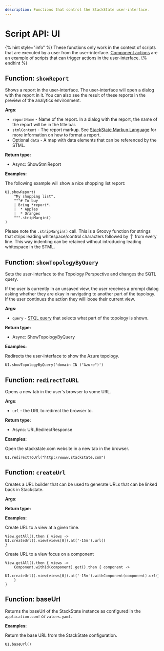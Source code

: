 ```yaml
---
description: Functions that control the StackState user-interface.
---
```


# Script API: UI

{% hint style="info" %}
These functions only work in the context of scripts that are executed by a user from the user-interface. [Component actions](/configure/topology/component_actions.md) are an example of scripts that can trigger actions in the user-interface.
{% endhint %}

## Function: `showReport`

Shows a report in the user-interface. The user-interface will open a dialog with the report in it. You can also see the result of these reports in the preview of the analytics environment.

**Args:**

* `reportName` - Name of the report. In a dialog with the report, the name of the report will be in the title bar.
* `stmlContent` - The report markup. See [StackState Markup Language](/develop/reference/stml/README.md) for more information on how to format a report.
* Optional `data` - A map with data elements that can be referenced by the STML.

**Return type:**

* Async: ShowStmlReport

**Examples:**

The following example will show a nice shopping list report:

```text
UI.showReport(
    "My shopping list",
    """# To buy
    | Bring *report*.
    |  * Apples
    |  * Oranges
    """.stripMargin()
)
```

Please note the `.stripMargin()` call. This is a Groovy function for strings that strips leading whitespace/control characters followed by '\|' from every line. This way indenting can be retained without introducing leading whitespace in the STML.

## Function: `showTopologyByQuery`

Sets the user-interface to the Topology Perspective and changes the SQTL query.

If the user is currently in an unsaved view, the user receives a prompt dialog asking whether they are okay in navigating to another part of the topology. If the user continues the action they will loose their current view.

**Args:**

* `query` - [STQL query](/develop/reference/stql_reference.md) that selects what part of the topology is shown.

**Return type:**

* Async: ShowTopologyByQuery

**Examples:**

Redirects the user-interface to show the Azure topology.

```text
UI.showTopologyByQuery('domain IN ("Azure")')
```

## Function: `redirectToURL`

Opens a new tab in the user's browser to some URL.

**Args:**

* `url` - the URL to redirect the browser to.

**Return type:**

* Async: URLRedirectResponse

**Examples:**

Open the stackstate.com website in a new tab in the browser.

```text
UI.redirectToUrl("http://wwww.stackstate.com")
```

## Function: `createUrl`

Creates a URL builder that can be used to generate URLs that can be linked back in Stackstate.

**Args:**



**Return type:**



**Examples:**

Create URL to a view at a given time.
```
View.getAll().then { views ->
UI.createUrl().view(views[0]).at('-15m').url()
}
```

Create URL to a view focus on a component

```
View.getAll().then { views ->
	Component.withId(component).get().then { component ->
		UI.createUrl().view(views[0]).at('-15m').withComponent(component).url()
	}
}
```

## Function: baseUrl

Returns the baseUrl of the StackState instance as configured in the `application.conf` or `values.yaml`.

**Examples:**

Return the base URL from the StackState configuration.

```
UI.baseUrl()
```